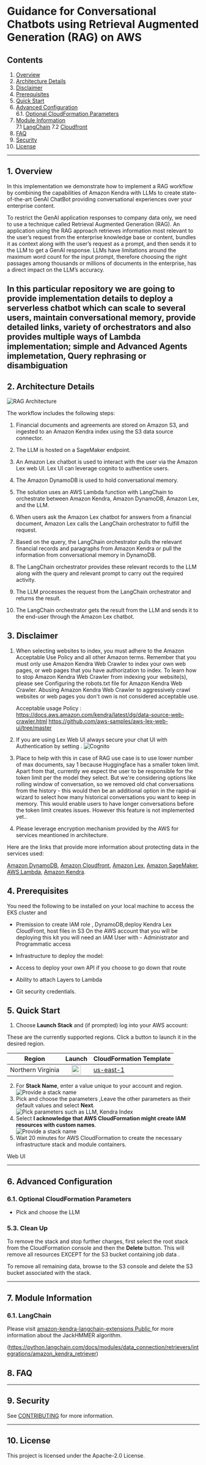 # Guidance for Conversational Chatbots using Retrieval Augmented Generation (RAG) on AWS

## Contents

1. [Overview](#1-overview)
2. [Architecture Details](#2-architecture-details)
3. [Disclaimer](#3-disclaimer)
4. [Prerequisites](#4-prerequisites)
5. [Quick Start](#5-quick-start) 
6. [Advanced Configuration](#6-advanced-configuration)  
    6.1. [Optional CloudFormation Parameters](#61-optional-cloudformation-parameters)      
7. [Module Information](#7-module-information)  
    7.1 [LangChain](#71-langChain)
    7.2 [Cloudfront](#72-cloudfront)
8. [FAQ](#8-faq)
9. [Security](#9-security)
10. [License](#10-license)

-----

## 1. Overview

In this implementation we demonstrate how to implement a RAG workflow by combining the capabilities of Amazon Kendra with LLMs to create state-of-the-art GenAI ChatBot providing conversational experiences over your enterprise content. 

To restrict the GenAI application responses to company data only, we need to use a technique called Retrieval Augmented Generation (RAG). An application using the RAG approach retrieves information most relevant to the user’s request from the enterprise knowledge base or content, bundles it as context along with the user’s request as a prompt, and then sends it to the LLM to get a GenAI response. LLMs have limitations around the maximum word count for the input prompt, therefore choosing the right passages among thousands or millions of documents in the enterprise, has a direct impact on the LLM’s accuracy.


In this particular repository we are going to provide implementation details to deploy a serverless chatbot which can scale to several users, maintain conversational memory, provide detailed links, variety of orchestrators and also provides multiple ways of Lambda implementation; simple and Advanced Agents implemetation, Query rephrasing or disambiguation
-----

## 2. Architecture Details
![RAG Architecture](assets/pic/RAG_Kendra.png?raw=true "RAG with Amazon Kendra")

The workflow includes the following steps:

1. Financial documents and agreements are stored on Amazon S3, and ingested to an Amazon Kendra index using the S3 data source connector.

2. The LLM is hosted on a SageMaker endpoint.

3. An Amazon Lex chatbot is used to interact with the user via the Amazon Lex web UI. Lex UI can leverage cognito to authentice users.

4. The Amazon DynamoDB is used to hold conversational memory.

5. The solution uses an AWS Lambda function with LangChain to orchestrate between Amazon Kendra, Amazon DynamoDB, Amazon Lex, and the LLM.

6. When users ask the Amazon Lex chatbot for answers from a financial document, Amazon Lex calls the LangChain orchestrator to fulfill the request.

7. Based on the query, the LangChain orchestrator pulls the relevant financial records and paragraphs from Amazon Kendra or pull the information from conversational memory in DynamoDB.

8. The LangChain orchestrator provides these relevant records to the LLM along with the query and relevant prompt to carry out the required activity.

9. The LLM processes the request from the LangChain orchestrator and returns the result.

10. The LangChain orchestrator gets the result from the LLM and sends it to the end-user through the Amazon Lex chatbot.

## 3. Disclaimer
1. When selecting websites to index, you must adhere to the Amazon Acceptable Use Policy and all other Amazon terms. Remember that you must only use Amazon Kendra Web Crawler to index your own web pages, or web pages that you have authorization to index. To learn how to stop Amazon Kendra Web Crawler from indexing your website(s), please see Configuring the robots.txt file for Amazon Kendra Web Crawler.
Abusing Amazon Kendra Web Crawler to aggressively crawl websites or web pages you don't own is not considered acceptable use.

    Acceptable usage Policy : 
    https://docs.aws.amazon.com/kendra/latest/dg/data-source-web-crawler.html
    https://github.com/aws-samples/aws-lex-web-ui/tree/master

2. If you are using Lex Web UI always secure your chat UI with Authentication by setting .
![Cognito](assets/pic/cognito.PNG?raw=true "Cognito")

3. Place to help with this in case of RAG use case is to use lower number of max documents, say 1 because Huggingface has a smaller token limit.
Apart from that, currently we expect the user to be responsible for the token limit per the model they select. But we're considering options like rolling window of conversation, so we removed old chat conversations from the history - this would then be an additional option in the rapid-ai wizard to select how many historical conversations you want to keep in memory. This would enable users to have longer conversations before the token limit creates issues. However this feature is not implemented yet..

4. Please leverage encryption mechanism provided by the AWS for services meantioned in architecture.

Here are the links that provide more information about protecting data in the services used:

[Amazon DynamoDB](https://docs.aws.amazon.com/amazondynamodb/latest/developerguide/data-protection.html),
[Amazon Cloudfront](https://docs.aws.amazon.com/AmazonCloudFront/latest/DeveloperGuide/data-protection-summary.html),
[Amazon Lex](https://docs.aws.amazon.com/lexv2/latest/dg/data-protection.html),
[Amazon SageMaker](https://docs.aws.amazon.com/sagemaker/latest/dg/data-protection.html),
[AWS Lambda](https://docs.aws.amazon.com/lambda/latest/dg/security-dataprotection.html),
[Amazon Kendra](https://docs.aws.amazon.com/kendra/latest/dg/data-protection.html).


## 4. Prerequisites
You need the following to be installed on your local machine to access the EKS cluster and 

- Premission to create IAM role , DynamoDB,deploy Kendra Lex CloudFront, host files in S3
On the AWS account that you will be deploying this kit you will need an IAM User with -
Administrator and Programmatic access

- Infrastructure to deploy the model: 

- Access to deploy your own API if you choose to go down that route

- Ability to attach Layers to Lambda 

- Git security credentials.

## 5. Quick Start

1. Choose **Launch Stack** and (if prompted) log into your AWS account:

These are the currently supported regions. Click a button to launch it in the desired region.

| Region   |  Launch | CloudFormation Template|
|----------|:-------------:|------------------|
| Northern Virginia | <a target="_blank" href="https://us-east-1.console.aws.amazon.com/cloudformation/home?region=us-east-1#/stacks/create/review?templateURL=https://personalize-solution-staging-us-east-1.s3.amazonaws.com/kendra-RAG/AmazonKendraRAG.yaml&stackName=conversational-Bot-RAG"><span><img height="24px" src="https://s3.amazonaws.com/cloudformation-examples/cloudformation-launch-stack.png"/></span></a>     |[us-east-1](https://personalize-solution-staging-us-east-1.s3.amazonaws.com/kendra-RAG/AmazonKendraRAG.yaml)|


2. For **Stack Name**, enter a value unique to your account and region. 
    ![Provide a stack name](assets/pic/StackName.PNG)  
3. Pick and choose the parameters ,Leave the other parameters as their default values and select **Next**.  
![Pick parameters such as LLM, Kendra Index](assets/pic/CloudformationParameter.PNG)  
4. Select **I acknowledge that AWS CloudFormation might create IAM resources with custom names**.  
![Provide a stack name](assets/pic/IAgree.PNG)  
5. Wait 20 minutes for AWS CloudFormation to create the necessary infrastructure stack and module containers.  

Web UI

-----

## 6. Advanced Configuration

### 6.1. Optional CloudFormation Parameters

- Pick and choose the LLM
 
### 5.3. Clean Up

To remove the stack and stop further charges, first select the root stack from the CloudFormation console and then the **Delete** button. This will remove all resources EXCEPT for the S3 bucket containing job data . 

To remove all remaining data, browse to the S3 console and delete the S3 bucket associated with the stack.

-----

## 7. Module Information

### 6.1. LangChain

Please visit [amazon-kendra-langchain-extensions Public
](https://github.com/aws-samples/amazon-kendra-langchain-extensions ) for more information about the JackHMMER algorithm.

(https://python.langchain.com/docs/modules/data_connection/retrievers/integrations/amazon_kendra_retriever)

## 8. FAQ


-----

## 9. Security

See [CONTRIBUTING](CONTRIBUTING.md#security-issue-notifications) for more information.

-----

## 10. License

This project is licensed under the Apache-2.0 License.

